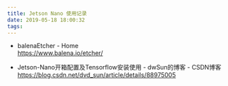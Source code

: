 ```yaml
---
title: Jetson Nano 使用记录
date: 2019-05-18 18:00:32
tags:
---
```





* balenaEtcher - Home </br>https://www.balena.io/etcher/
























* Jetson-Nano开箱配置及Tensorflow安装使用 - dwSun的博客 - CSDN博客 </br>https://blog.csdn.net/dvd_sun/article/details/88975005